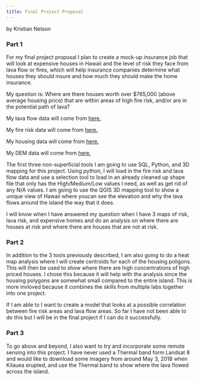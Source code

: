 ```yaml
---
title: Final Project Proposal
---
```

by Kristian Nelson

### Part 1 

For my final project proposal I plan to create a mock-up insurance job that will look at expensive
houses in Hawaii and the level of risk they face from lava flow or fires, which will help insurance companies determine
what houses they should insure and how much they should make the home insurance. 

My question is: Where are there houses worth over $765,000 (above average housing price) that are within areas of high fire 
risk, and/or are in the potential path of lava?

My lava flow data will come from [here.](http://geoportal.hawaii.gov/datasets/volcano-lava-flow-hazard-zones)

My fire risk data will come from [here.](http://geoportal.hawaii.gov/datasets/fire-risk-areas)

My housing data will come from [here.](http://geoportal.hawaii.gov/datasets/1eb5fa03038d49cba930096ea67194e0_5)

My DEM data will come from [here.](http://www.soest.hawaii.edu/coasts/data/hawaii/dem.html)

The first three non-superficial tools I am going to use SQL, Python, and 3D mapping for this project. Using python, 
I will load in the fire risk and lava flow data and use a selection tool to load in an already cleaned up shape file 
that only has the High/Medium/Low values I need, as well as get rid of any N/A values. I am going to use the QGIS 3D 
mapping tool to show a unique view of Hawaii where youcan see the elevation and why the lava flows around the 
island the way that it does.

I will know when I have answered my question when I have 3 maps of risk, lava risk, and expensive homes and do an analysis on 
where there are houses at risk and where there are houses that are not at risk. 

### Part 2 

In addition to the 3 tools previously described, I am also going to do a heat map analysis where I will create centroids for 
each of the housing poligons. This will then be used to show where there are high concentrations of high priced houses. I chose
this because it will help with the analysis since the housing polygons are somewhat small compared to the entire island. 
This is more invloved because it combines the skills from multiple labs together into one project. 

If I am able to I want to create a model that looks at a possible correlation between fire risk areas and lava flow areas. So
far I have not been able to do this but I will be in the final project if I can do it successfully.

### Part 3

To go above and beyond, I also want to try and incorporate some remote sensing into this project. I have never used a Thermal
band form Landsat 8 and would like to download some imagery from around May 3, 2018 when Kilauea erupted, and use the Thermal
band to show where the lava flowed across the island. 
